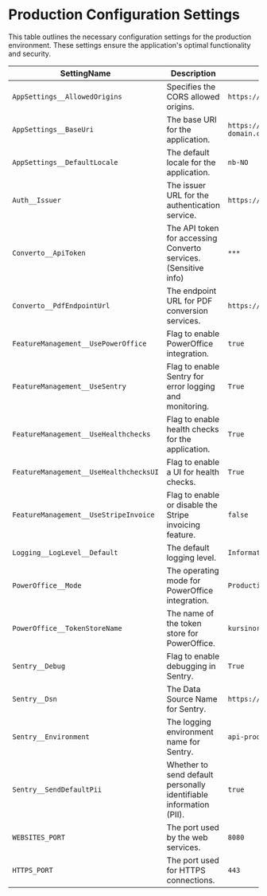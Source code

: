 # Production Configuration Settings

This table outlines the necessary configuration settings for the production environment. These settings ensure the application's optimal functionality and security.

| SettingName                            | Description                                                        | Example Value                       |
| -------------------------------------- | ------------------------------------------------------------------ | ----------------------------------- |
| `AppSettings__AllowedOrigins`          | Specifies the CORS allowed origins.                                | `https://www.frontend-domain.com`   |
| `AppSettings__BaseUri`                 | The base URI for the application.                                  | `https://www.backend-domain.com.no` |
| `AppSettings__DefaultLocale`           | The default locale for the application.                            | `nb-NO`                             |
| `Auth__Issuer`                         | The issuer URL for the authentication service.                     | `https://authdomain.eu.auth0.com`   |
| `Converto__ApiToken`                   | The API token for accessing Converto services. (Sensitive info)    | `***`                               |
| `Converto__PdfEndpointUrl`             | The endpoint URL for PDF conversion services.                      | `https://url-to-pdf-service`        |
| `FeatureManagement__UsePowerOffice`    | Flag to enable PowerOffice integration.                            | `true`                              |
| `FeatureManagement__UseSentry`         | Flag to enable Sentry for error logging and monitoring.            | `True`                              |
| `FeatureManagement__UseHealthchecks`   | Flag to enable health checks for the application.                  | `True`                              |
| `FeatureManagement__UseHealthchecksUI` | Flag to enable a UI for health checks.                             | `True`                              |
| `FeatureManagement__UseStripeInvoice`  | Flag to enable or disable the Stripe invoicing feature.            | `false`                             |
| `Logging__LogLevel__Default`           | The default logging level.                                         | `Information`                       |
| `PowerOffice__Mode`                    | The operating mode for PowerOffice integration.                    | `Production`                        |
| `PowerOffice__TokenStoreName`          | The name of the token store for PowerOffice.                       | `kursinord.tokenstore`              |
| `Sentry__Debug`                        | Flag to enable debugging in Sentry.                                | `True`                              |
| `Sentry__Dsn`                          | The Data Source Name for Sentry.                                   | `https://sentry-dsn`                |
| `Sentry__Environment`                  | The logging environment name for Sentry.                           | `api-production`                    |
| `Sentry__SendDefaultPii`               | Whether to send default personally identifiable information (PII). | `true`                              |
| `WEBSITES_PORT`                        | The port used by the web services.                                 | `8080`                              |
| `HTTPS_PORT`                           | The port used for HTTPS connections.                               | `443`                               |
